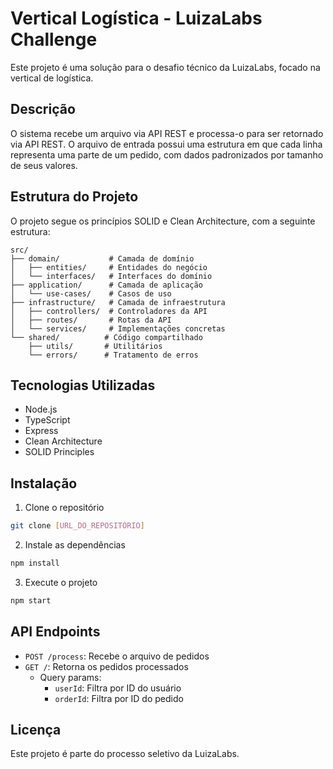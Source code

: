 # Vertical Logística - LuizaLabs Challenge

Este projeto é uma solução para o desafio técnico da LuizaLabs, focado na vertical de logística.

## Descrição

O sistema recebe um arquivo via API REST e processa-o para ser retornado via API REST. O arquivo de entrada possui uma estrutura em que cada linha representa uma parte de um pedido, com dados padronizados por tamanho de seus valores.

## Estrutura do Projeto

O projeto segue os princípios SOLID e Clean Architecture, com a seguinte estrutura:

```
src/
├── domain/           # Camada de domínio
│   ├── entities/     # Entidades do negócio
│   └── interfaces/   # Interfaces do domínio
├── application/      # Camada de aplicação
│   └── use-cases/    # Casos de uso
├── infrastructure/   # Camada de infraestrutura
│   ├── controllers/  # Controladores da API
│   ├── routes/       # Rotas da API
│   └── services/     # Implementações concretas
└── shared/          # Código compartilhado
    ├── utils/       # Utilitários
    └── errors/      # Tratamento de erros
```

## Tecnologias Utilizadas

- Node.js
- TypeScript
- Express
- Clean Architecture
- SOLID Principles

## Instalação

1. Clone o repositório
```bash
git clone [URL_DO_REPOSITÓRIO]
```

2. Instale as dependências
```bash
npm install
```

3. Execute o projeto
```bash
npm start
```

## API Endpoints

- `POST /process`: Recebe o arquivo de pedidos
- `GET /`: Retorna os pedidos processados
  - Query params:
    - `userId`: Filtra por ID do usuário
    - `orderId`: Filtra por ID do pedido

## Licença

Este projeto é parte do processo seletivo da LuizaLabs. 